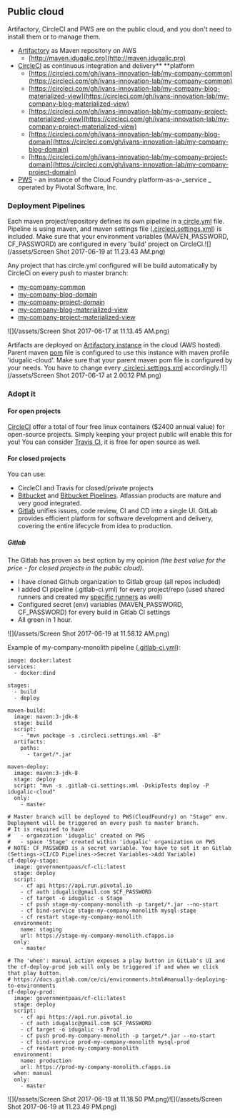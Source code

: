 ## Public cloud

Artifactory, CircleCI and PWS are on the public cloud, and you don't need to install them or to manage them.

* [Artifactory](https://www.jfrog.com/artifactory/) as Maven repository on AWS
  * [http://maven.idugalic.pro](http://maven.idugalic.pro)
* [CircleCI](https://circleci.com/) as continuous integration and delivery** **platform
  * [https://circleci.com/gh/ivans-innovation-lab/my-company-common](https://circleci.com/gh/ivans-innovation-lab/my-company-common)
  * [https://circleci.com/gh/ivans-innovation-lab/my-company-blog-materialized-view](https://circleci.com/gh/ivans-innovation-lab/my-company-blog-materialized-view)
  * [https://circleci.com/gh/ivans-innovation-lab/my-company-project-materialized-view](https://circleci.com/gh/ivans-innovation-lab/my-company-project-materialized-view)
  * [https://circleci.com/gh/ivans-innovation-lab/my-company-blog-domain](https://circleci.com/gh/ivans-innovation-lab/my-company-blog-domain)
  * [https://circleci.com/gh/ivans-innovation-lab/my-company-project-domain](https://circleci.com/gh/ivans-innovation-lab/my-company-project-domain)
* [PWS](http://run.pivotal.io/) - an instance of the Cloud Foundry platform-as-a-_service _ operated by Pivotal Software, Inc.

### Deployment Pipelines

Each maven project/repository defines its own pipeline in a[ circle.yml](https://github.com/ivans-innovation-lab/my-company-monolith/blob/master/circle.yml) file. Pipeline is using maven, and maven settings file \([.circleci.settings.xml](https://github.com/ivans-innovation-lab/my-company-monolith/blob/master/.circleci.settings.xml)\) is included. Make sure that your environment variables \(MAVEN\_PASSWORD, CF\_PASSWORD\) are configured in every 'build' project on CircleCI.![](/assets/Screen Shot 2017-06-19 at 11.23.43 AM.png)

Any project that has circle.yml configured will be build automatically by CircleCi on every push to master branch:

* [my-company-common](https://github.com/ivans-innovation-lab/my-company-common)
* [my-company-blog-domain](https://github.com/ivans-innovation-lab/my-company-blog-domain)
* [my-company-project-domain](https://github.com/ivans-innovation-lab/my-company-project-domain)
* [my-company-blog-materialized-view](https://github.com/ivans-innovation-lab/my-company-blog-materialized-view)
* [my-company-project-materialized-view](https://github.com/ivans-innovation-lab/my-company-project-materialized-view)

![](/assets/Screen Shot 2017-06-17 at 11.13.45 AM.png)

Artifacts are deployed on [Artifactory instance](http://maven.idugalic.pro/artifactory/webapp/#/home) in the cloud \(AWS hosted\). Parent maven [pom](https://github.com/ivans-innovation-lab/my-company-common/blob/master/pom.xml) file is configured to use this instance with maven profile 'idugalic-cloud'. Make sure that your parent maven pom file is configured by your needs. You have to change every [.circleci.settings.xml](https://github.com/ivans-innovation-lab/my-company-monolith/blob/master/.circleci.settings.xml) accordingly.![](/assets/Screen Shot 2017-06-17 at 2.00.12 PM.png)

### Adopt it

#### For open projects

[CircleCI](https://circleci.com/) offer a total of four free linux containers \($2400 annual value\) for open-source projects. Simply keeping your project public will enable this for you! You can consider [Travis CI](https://travis-ci.org/), it is free for open source as well.

#### For closed projects

You can use:

* CircleCI and Travis for closed/private projects
* [Bitbucket](https://bitbucket.org/product) and [Bitbucket Pipelines](https://bitbucket.org/product/features/pipelines). Atlassian products are mature and very good integrated. 
* [Gitlab](https://about.gitlab.com/) unifies issues, code review, CI and CD into a single UI. GitLab provides efficient platform for software development and delivery, covering the entire lifecycle from idea to production.

##### Gitlab

The Gitlab has proven as best option by my opinion _\(the best value for the price - for closed projects in the public cloud\)._

* I have cloned Github organization to Gitlab group \(all repos included\)
* I added CI pipeline \(.gitlab-ci.yml\) for every project/repo \(used shared runners and created my [specific runners](https://docs.gitlab.com/ee/ci/runners/README.html) as well\)
* Configured secret \(env\) variables \(MAVEN\_PASSWORD, CF\_PASSWORD\) for every build in Gitlab CI settings
* All green in 1 hour.

![](/assets/Screen Shot 2017-06-19 at 11.58.12 AM.png)

Example of my-company-monolith pipeline \([.gitlab-ci.yml](https://gitlab.com/snippets/1665449)\):

```
image: docker:latest
services:
  - docker:dind

stages:
  - build
  - deploy

maven-build:
  image: maven:3-jdk-8
  stage: build
  script:
    - "mvn package -s .circleci.settings.xml -B"
  artifacts:
    paths:
      - target/*.jar

maven-deploy:
  image: maven:3-jdk-8
  stage: deploy
  script: "mvn -s .gitlab-ci.settings.xml -DskipTests deploy -P idugalic-cloud"
  only:
    - master

# Master branch will be deployed to PWS(CloudFoundry) on "Stage" env. Deployment will be triggered on every push to master branch.
# It is required to have
#   - organzation 'idugalic' created on PWS
#   - space 'Stage' created within 'idugalic' organization on PWS
# NOTE: CF_PASSWORD is a secret variable. You have to set it on Gitlab (Settings->CI/CD Pipelines->Secret Variables->Add Variable)
cf-deploy-stage:
  image: governmentpaas/cf-cli:latest
  stage: deploy
  script:
    - cf api https://api.run.pivotal.io
    - cf auth idugalic@gmail.com $CF_PASSWORD
    - cf target -o idugalic -s Stage
    - cf push stage-my-company-monolith -p target/*.jar --no-start
    - cf bind-service stage-my-company-monolith mysql-stage
    - cf restart stage-my-company-monolith
  environment:
    name: staging
    url: https://stage-my-company-monolith.cfapps.io
  only:
    - master

# The 'when': manual action exposes a play button in GitLab's UI and the cf-deploy-prod job will only be triggered if and when we click that play button.
# https://docs.gitlab.com/ce/ci/environments.html#manually-deploying-to-environments
cf-deploy-prod:
  image: governmentpaas/cf-cli:latest
  stage: deploy
  script:
    - cf api https://api.run.pivotal.io
    - cf auth idugalic@gmail.com $CF_PASSWORD
    - cf target -o idugalic -s Prod
    - cf push prod-my-company-monolith -p target/*.jar --no-start
    - cf bind-service prod-my-company-monolith mysql-prod
    - cf restart prod-my-company-monolith
  environment:
    name: production
    url: https://prod-my-company-monolith.cfapps.io
  when: manual
  only:
    - master
```

![](/assets/Screen Shot 2017-06-19 at 11.18.50 PM.png)![](/assets/Screen Shot 2017-06-19 at 11.23.49 PM.png)

